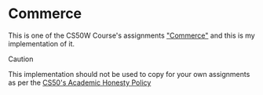 # Commerce

This is one of the CS50W Course's assignments ["Commerce"](https://cs50.harvard.edu/web/2020/projects/2/commerce/) and this is my implementation of it.

> [!CAUTION]
> This implementation should not be used to copy for your own assignments as per the [CS50's Academic Honesty Policy](https://cs50.harvard.edu/x/2023/honesty/)
